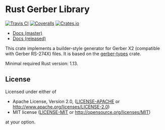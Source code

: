 # Rust Gerber Library

[![Travis CI][travis-ci-badge]][travis-ci]
[![Coveralls][coveralls-badge]][coveralls]
[![Crates.io][crates-io-badge]][crates-io]

- [Docs (master)](https://dbrgn.github.io/gerber-types-rs/)
- [Docs (released)](https://docs.rs/gerber-types/)

This crate implements a builder-style generator for Gerber X2 (compatible with
Gerber RS-274X) files. It is based on the
[gerber-types](https://github.com/dbrgn/gerber-types-rs/) crate.

Minimal required Rust version: 1.13.

## License

Licensed under either of

 * Apache License, Version 2.0, ([LICENSE-APACHE](LICENSE-APACHE) or http://www.apache.org/licenses/LICENSE-2.0)
 * MIT license ([LICENSE-MIT](LICENSE-MIT) or http://opensource.org/licenses/MIT)

at your option.

<!-- Badges -->
[travis-ci]: https://travis-ci.org/dbrgn/gerber-rs
[travis-ci-badge]: https://img.shields.io/travis/dbrgn/gerber-rs.svg
[coveralls]: https://coveralls.io/github/dbrgn/gerber-rs
[coveralls-badge]: https://img.shields.io/coveralls/dbrgn/gerber-rs.svg
[crates-io]: https://crates.io/crates/gerber
[crates-io-badge]: https://img.shields.io/crates/v/gerber.svg
